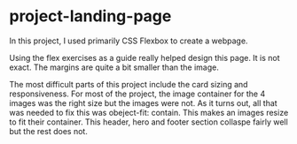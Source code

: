 # project-landing-page
In this project, I used primarily CSS Flexbox to create a webpage. 

Using the flex exercises as a guide really helped design this page. It is not exact. The margins are quite a bit smaller than the image. 

The most difficult parts of this project include the card sizing and responsiveness. For most of the project, the image container for the 4 images was the right size but the images were not. As it turns out, all that was needed to fix this was obeject-fit: contain. This makes an images resize to fit their container. This header, hero and footer section collaspe fairly well but the rest does not.
